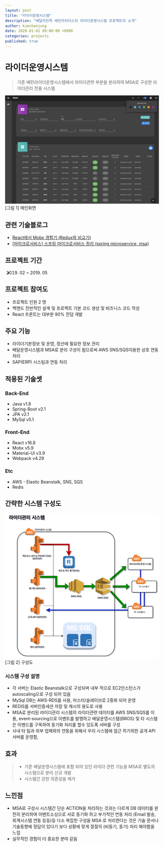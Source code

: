 ```yaml
---
layout: post
title: "라이더운영시스템"
description: "배달의민족 배민라이더스의 라이더운영시스템 프로젝트의 소개"
author: kimchanjung
date: 2020-01-01 09:00:00 +0900
categories: projects
published: true
---
```


# 라이더운영시스템

> 기존 배민라이더운영시스템에서 라이더관련 부분을 분리하여 MSA로 구성한 라이더관리 전용 시스템

![bros-main](/post-img/projects/brms/rider-management-list.jpg)
[그림 1] 메인화면

## 관련 기술블로그
- [React에서 Mobx 경험기 (Redux와 비교기)](https://woowabros.github.io/experience/2019/01/02/kimcj-react-mobx.html)
- [[마이크로서비스] 스프링 마이크로서비스 정리 (spring microservice, msa)](/tech/2020/05/06/spring-microservice-summary.html)

## 프로젝트 기간
- 2019. 02 ~ 2019. 05

## 프로젝트 참여도
- 프로젝트 인원 2 명
- 백엔드 전반적인 설계 및 프로젝트 기본 코드 생성 및 비즈니스 코드 작성
- React 프론트는 대부분 90% 전담 개발

## 주요 기능
- 라이더기본정보 및 운영, 정산에 필요한 정보 관리
- 배달운영시스템과 MSA로 분리 구성이 됨으로써 AWS SNS/SQS이용한 상호 연동 처리
- SAP(ERP) 시스팀과 연동 처리

## 적용된 기술셋
### Back-End
- Java v1.8
- Spring-Boot v2.1
- JPA v2.1 
- MySql v5.1 

### Front-End
- React v16.8
- Mobx v5.9
- Material-UI v3.9
- Webpack v4.29

### Etc
- AWS - Elastic Beanstalk, SNS, SQS
- Redis  


## 간략한 시스템 구성도

![bros-architecture](/post-img/projects/brms/brms-architecture.png)
[그림 2] 구성도 

### 시스템 구성 설명
- 각 서버는 Elastic Beanstalk으로 구성되며 내부 적으로 EC2인스턴스가 autoscaling으로 구성 되어 있음
- MySql DB는 AWS-RDS를 사용, 마스터/슬레이브로 2중화 되어 운영
- REDIS를 서버인증세션 저장 및 캐시의 용도로 사용
- MSA로 분리된 라이더관리 시스템의 라이더관련 데이터를 AWS SNS/SQS를 이용, event-sourcing으로 이벤트를 발행하고 배달운영시스템(BROS) 및 타 시스템은 이벤드를 구독하여 동기화 처리를 할수 있도록 서버를 구성
- 사내 타 팀과 외부 업체와의 연동을 위해서 우리 시스템에 접근 하기위한 공개 API 서버를 운영함, 


## 효과
> - 기존 배달운영시스템에 포함 되어 있던 라이더 관련 기능을 MSA로 별도의 시스템으로 분리 신규 개발
> - 시스템간 강한 의존성을 제거

## 느낀점
- MSA로 구성시 시스템간 단순 ACTION을 처리하는 것과는 다르게 DB 데이터를 완전히 분리하여 이벤트소싱으로 서로 동기화 하고 부가적인 연동 처리 (Email 발송, 회계시스템 연동 등등)등 다소 복잡한 구성을 MSA 로 처리한다는 것은 기술 문서나 기술동향에 정답이 있다기 보다 상황에 맞게 절절히 (비동기, 동기) 처리 해야함을 느낌
- 실무적인 경험이 더 중요한 분야 같음